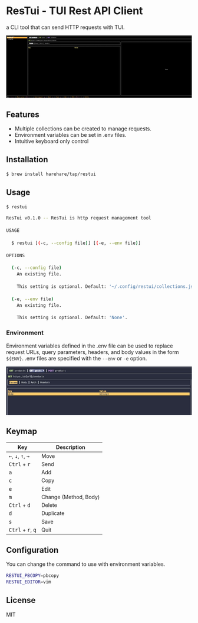 # ResTui - TUI Rest API Client

a CLI tool that can send HTTP requests with TUI.

![ResTui](./assets/restui.gif)

## Features

-   Multiple collections can be created to manage requests.
-   Environment variables can be set in .env files.
-   Intuitive keyboard only control

## Installation

```bash
$ brew install harehare/tap/restui
```

## Usage

```bash
$ restui
```

```bash
ResTui v0.1.0 -- ResTui is http request management tool

USAGE

  $ restui [(-c, --config file)] [(-e, --env file)]

OPTIONS

  (-c, --config file)
    An existing file.

    This setting is optional. Default: '~/.config/restui/collections.json'.

  (-e, --env file)
    An existing file.

    This setting is optional. Default: 'None'.
```

### Environment

Environment variables defined in the .env file can be used to replace request URLs, query parameters, headers, and body values in the form `${ENV}`.
.env files are specified with the `--env` or `-e` option.

![ResTui](./assets/env.jpg)

## Keymap

| Key                                                    | Description           |
| ------------------------------------------------------ | --------------------- |
| <kbd>←</kbd>, <kbd>↓</kbd>, <kbd>↑</kbd>, <kbd>→</kbd> | Move                  |
| <kbd>Ctrl</kbd> + <kbd>r</kbd>                         | Send                  |
| <kbd>a</kbd>                                           | Add                   |
| <kbd>c</kbd>                                           | Copy                  |
| <kbd>e</kbd>                                           | Edit                  |
| <kbd>m</kbd>                                           | Change (Method, Body) |
| <kbd>Ctrl</kbd> + <kbd>d</kbd>                         | Delete                |
| <kbd>d</kbd>                                           | Duplicate             |
| <kbd>s</kbd>                                           | Save                  |
| <kbd>Ctrl</kbd> + <kbd>r</kbd>, <kbd>q</kbd>           | Quit                  |

## Configuration

You can change the command to use with environment variables.

```bash
RESTUI_PBCOPY=pbcopy
RESTUI_EDITOR=vim
```

## License

MIT
